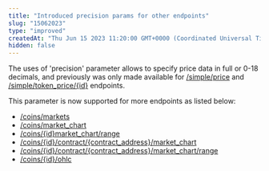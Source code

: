 ```yaml
---
title: "Introduced precision params for other endpoints"
slug: "15062023"
type: "improved"
createdAt: "Thu Jun 15 2023 11:20:00 GMT+0000 (Coordinated Universal Time)"
hidden: false
---
```

The uses of 'precision' parameter allows to specify price data in full or 0-18 decimals, and previously was only made available for [/simple/price](/reference/simple-price) and [/simple/token_price/{id}](/reference/simple-token-price) endpoints. 

This parameter is now supported for more endpoints as listed below:

- [/coins/markets](/reference/coins-markets)
- [/coins/market_chart](/reference/coins-market-chart)
- [/coins/{id}market_chart/range](/reference/coins-id-market-chart)
- [/coins/{id}/contract/{contract_address}/market_chart](/reference/contract-address-market-chart)
- [/coins/{id}/contract/{contract_address}/market_chart/range](/reference/contract-address-market-chart-range)
- [/coins/{id}/ohlc](/reference/coins-id-ohlc)